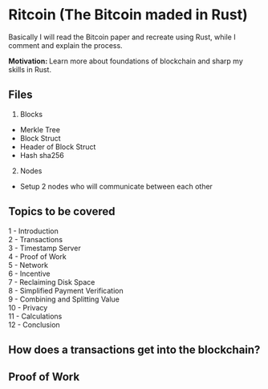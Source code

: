 # Ritcoin (The Bitcoin maded in Rust)

Basically I will read the Bitcoin paper and recreate using Rust, while I comment and explain the process.

<b>Motivation: </b> Learn more about foundations of blockchain and sharp my skills in Rust.


## Files
1. Blocks
- Merkle Tree
- Block Struct
- Header of Block Struct
- Hash sha256
2. Nodes
- Setup 2 nodes who will communicate between each other

## Topics to be covered
1 - Introduction <br />
2 - Transactions <br />
3 - Timestamp Server <br />
4 - Proof of Work <br />
5 - Network <br />
6 - Incentive <br />
7 - Reclaiming Disk Space <br />
8 - Simplified Payment Verification <br />
9 - Combining and Splitting Value <br />
10 - Privacy <br />
11 - Calculations <br />
12 - Conclusion <br />


## How does a transactions get into the blockchain?

## Proof of Work
